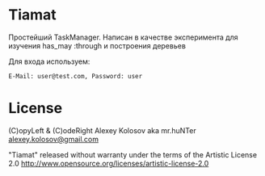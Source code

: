 Tiamat
=============

Простейший TaskManager. Написан в качестве эксперимента для изучения has_may :through и построения деревьев

Для входа используем:

    E-Mail: user@test.com, Password: user


# License

(C)opyLeft & (C)odeRight Alexey Kolosov aka mr.huNTer <alexey.kolosov@gmail.com>

"Tiamat" released without warranty under the terms of the Artistic License 2.0
http://www.opensource.org/licenses/artistic-license-2.0



